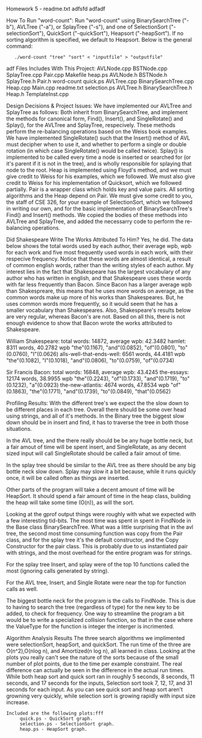Homework 5 - readme.txt
adfsfd
adfadf

How To Run "word-count":
     Run "word-count" using BinarySearchTree ("-b"), AVLTree ("-a"), or SplayTree ("-s"), and one
of SelectionSort ("-selectionSort"), QuickSort ("-quickSort"), Heapsort ("-heapSort").  If
no sorting algorithm is specified, we default to Heapsort.  Below is the general command:

	   ./word-count "tree" "sort" < "inputfile" > "outputfile"


adf
Files Includes With This Project:
      AVLNode.cpp     BSTNode.cpp	       SplayTree.cpp     Pair.cpp	      Makefile       heap.ps
      AVLNode.h	      BSTNode.h		       SplayTree.h	 Pair.h		      word-count     quick.ps
      AVLTree.cpp     BinarySearchTree.cpp     Heap.cpp		 Main.cpp	      readme.txt     selection.ps
      AVLTree.h	      BinarySearchTree.h       Heap.h		 TemplateInst.cpp     



Design Decisions & Project Issues:
     We have implemented our AVLTree and SplayTree as follows: Both inherit from BinarySearchTree,
and implement the methods for canonical form, Find(), Insert(), and SingleRotate() and Splay(), for
the AVLTree and SplayTree, respecively.  These methods perform the re-balancing operations based on
the Weiss book examples.  We have implemented SingleRotate() such that the Insert() method of AVL
must decipher when to use it, and whether to perform a single or double rotation (in which case
SingleRotate() would be called twice).  Splay() is implemented to be called every time a node is
inserted or searched for (or it's parent if it is not in the tree), and is wholly responsible for
splaying that node to the root.
     Heap is implemented using Floyd's method, and we must give credit to Weiss for his examples,
which we followed.  We must also give credit to Weiss for his implementation of Quicksort, which we
followed partially.  Pair is a wrapper class which holds key and value pairs.  All sorting algorithms
and the Heap depend on Pair. 
     We must give some credit to you, the staff of CSE 326, for your example of SelectionSort, which
we followed in writing our own, and for the basic implementation of BinarySearchTree's Find() and
Insert() methods.  We copied the bodies of these methods into AVLTree and SplayTree, and added the
necessarry code to perform the re-balancing operations.



Did Shakespeare Write The Works Attributed To Him?
     Yes, he did.  The data below shows the total words used by each author, their average wpb, wpb
for each work and five most frequently used words in each work, with their respecive frequency.
Notice that these words are almost identical, a result of common english words, rather than the
writing styles of each author. My interest lies in the fact that Shakespeare has the largest
vocabulary of any author who has written in english, and that Shakespeare uses these words with far
less frequently than Bacon.  Since Bacon has a larger average wpb than Shakespreare, this means that
he uses more words on average, as the common words make up more of his works than Shakespeares.
But, he uses common words more frequently, so it would seem that he has a smaller vocabulary than
Shakespeares.
     Also, Shakespeare's results below are very regular, whereas Bacon's are not.  Based on all this,
there is not enough evidence to show that Bacon wrote the works attributed to Shakespeare.

William Shakespeare:
     total words: 14872, average wpb: 42.3482
     hamlet: 8311 words, 40.2782 wpb
	  "the"(0.1167), "and"(0.0852), "of"(0.0801), "to"(0.0760), "I"(0.0626)
     alls-well-that-ends-well: 6561 words, 44.4181 wpb
          "the"(0.1082), "I"(0.1018), "and"(0.0806), "to"(0.0759), "of"(0.0734)

Sir Francis Bacon:
    total words: 16848, average wpb: 43.4245
    the-essays: 12174 words, 38.9955 wpb
         "the"(0.2243), "of"(0.1733), "and"(0.1719), "to"(0.1232), "a"(0.0923)
    the-new-atlantis: 4674 words, 47.8534 wpb
         "of"(0.1863), "the"(0.1771), "and"(0.1739), "to"(0.0849), "that"(0.0562)	



Profiling Results:
With the different tree's we expect the the slow down to be different places in each tree.
Overall there should be some over head using strings, and all of it's methods. In the Binary
tree the biggest slow down should be in insert and find, it has to traverse
the tree in both those situations.

In the AVL tree, and the there really should be be any huge bottle neck, but a fair amout
of time will be spent insert, and SingleRotate, as any decent sized input will call
SingleRotate should be called a faiir amout of time.

In the splay tree should be similar to the AVL tree as there should be any big bottle neck
slow down. Splay may slow it a bit because, while it runs quickly once, it will be called
often as things are inserted.

Other parts of the program will take a decent amount of time will be HeapSort. It should
spend a fair amount of time in the heap class, building the heap will take some time (O(n)),
as will the sort.

Looking at the gprof output things were roughly with what we expected with a few interesting
tid-bits. The most time was spent in spent in FindNode in the Base class BinarySearchTree.
What was a little surprising that in the avl tree, the second most time consuming function was
copy from the Pair class, and for the splay tree it's the default constructor, and the Copy
Constructor for the pair class. This is probably due to us instantiated pair with strings,
and the most overhead for the entire program was for strings.

For the splay tree Insert, and splay were of the top 10 functions called the most (ignoring
calls generated by string).

For the AVL tree, Insert, and Single Rotate were near the top for function calls as well.

The biggest bottle neck for the program is the calls to FindNode. This is due to having to
search the tree (regardless of type) for the new key to be added, to check for frequency.
One way to streamline the program a bit would be to write a specialized collision function,
so that in the case where the ValueType for the function is integer the interger is
incrimented.



Algorithm Analysis Results
     The three search algorithms we implimented were selectionSort, heapSort, and quickSort.
The run time of the three are O(n^2),O(nlog n), and Amortized(n log n), all learned in class.
Looking at the plots you really can't see the nature of the sorts because of the small number
of plot points, due to the time per example constraint. The real difference can actually be
seen in the difference in the actual run times.
     While both heap sort and quick sort ran in roughly 5 seconds, 8 seconds, 11 seconds, and 17
seconds for the inputs, Selection sort took 7, 12, 17, and 31 seconds for each input. As you
can see quick sort and heap sort aren't growning very quickly, while selection sort is growing
rapidly with input size increase.

	Included are the following plots:fff
	     quick.ps - QuickSort graph.
	     selection.ps - SelectionSort graph.
	     heap.ps - HeapSort graph.
